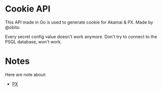 # Cookie API

This API made in Go is used to generate cookie for Akamai & PX. Made by @obito.

Every secret config value doesn't work anymore. Don't try to connect to the PSQL database, won't work.

# Notes

Here are note about:
* [PX](doc/PX.md)
